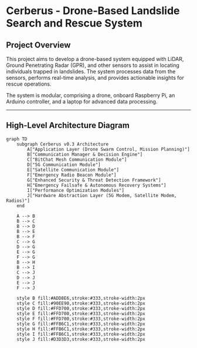 # Cerberus - Drone-Based Landslide Search and Rescue System

## **Project Overview**
This project aims to develop a drone-based system equipped with LiDAR, Ground Penetrating Radar (GPR), and other sensors to assist in locating individuals trapped in landslides. The system processes data from the sensors, performs real-time analysis, and provides actionable insights for rescue operations.

The system is modular, comprising a drone, onboard Raspberry Pi, an Arduino controller, and a laptop for advanced data processing.

---

## High-Level Architecture Diagram

```mermaid
graph TD
    subgraph Cerberus v0.3 Architecture
        A["Application Layer (Drone Swarm Control, Mission Planning)"]
        B["Communication Manager & Decision Engine"]
        C["BitChat Mesh Communication Module"]
        D["5G Communication Module"]
        E["Satellite Communication Module"]
        F["Emergency Radio Beacon Module"]
        G["Enhanced Security & Threat Detection Framework"]
        H["Emergency Failsafe & Autonomous Recovery Systems"]
        I["Performance Optimization Modules"]
        J["Hardware Abstraction Layer (5G Modem, Satellite Modem, Radios)"]
    end

    A --> B
    B --> C
    B --> D
    B --> E
    B --> F
    C --> G
    D --> G
    E --> G
    F --> G
    B --> H
    B --> I
    C --> J
    D --> J
    E --> J
    F --> J

    style B fill:#ADD8E6,stroke:#333,stroke-width:2px
    style C fill:#90EE90,stroke:#333,stroke-width:2px
    style D fill:#FFD700,stroke:#333,stroke-width:2px
    style E fill:#FFD700,stroke:#333,stroke-width:2px
    style F fill:#FFD700,stroke:#333,stroke-width:2px
    style G fill:#FFB6C1,stroke:#333,stroke-width:2px
    style H fill:#FFB6C1,stroke:#333,stroke-width:2px
    style I fill:#FFB6C1,stroke:#333,stroke-width:2px
    style J fill:#D3D3D3,stroke:#333,stroke-width:2px
```
